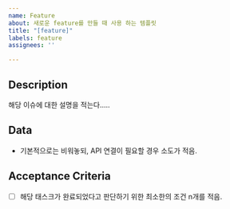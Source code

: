 ```yaml
---
name: Feature
about: 새로운 feature를 만들 때 사용 하는 템플릿
title: "[feature]"
labels: feature
assignees: ''

---
```


## Description
해당 이슈에 대한 설명을 적는다.....

## Data
- 기본적으로는 비워놓되, API 연결이 필요할 경우 소도가 적음.

## Acceptance Criteria
- [ ] 해당 태스크가 완료되었다고 판단하기 위한 최소한의 조건 n개를 적음.
